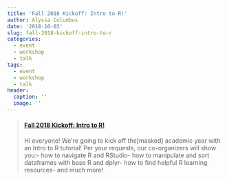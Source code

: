 ```yaml
---
title: 'Fall 2018 Kickoff: Intro to R!'
author: Alyssa Columbus
date: '2018-10-03'
slug: fall-2018-kickoff-intro-to-r
categories:
  - event
  - workshop
  - talk
tags:
  - event
  - workshop
  - talk
header:
  caption: ''
  image: ''
---
```


<blockquote class="embedly-card"><h4><a href="https://www.meetup.com/rladies-irvine/events/254131326/">Fall 2018 Kickoff: Intro to R!</a></h4><p>Hi everyone! We're going to kick off the[masked] academic year with an Intro to R tutorial! Per your requests, our co-organizers will show you:- how to navigate R and RStudio- how to manipulate and sort dataframes with base R and dplyr- how to find helpful R learning resources- and much more!</p></blockquote>
<script async src="//cdn.embedly.com/widgets/platform.js" charset="UTF-8"></script>